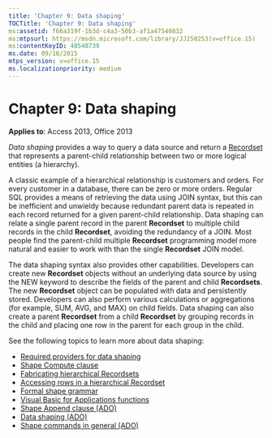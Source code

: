 ```yaml
---
title: 'Chapter 9: Data shaping'
TOCTitle: 'Chapter 9: Data shaping'
ms:assetid: f66a319f-1b3d-c4a3-50b3-af1a47540832
ms:mtpsurl: https://msdn.microsoft.com/library/JJ250253(v=office.15)
ms:contentKeyID: 48548739
ms.date: 09/18/2015
mtps_version: v=office.15
ms.localizationpriority: medium
---
```


# Chapter 9: Data shaping

**Applies to**: Access 2013, Office 2013

*Data shaping* provides a way to query a data source and return a [Recordset](recordset-object-ado.md) that represents a parent-child relationship between two or more logical entities (a hierarchy). 

A classic example of a hierarchical relationship is customers and orders. For every customer in a database, there can be zero or more orders. Regular SQL provides a means of retrieving the data using JOIN syntax, but this can be inefficient and unwieldy because redundant parent data is repeated in each record returned for a given parent-child relationship. Data shaping can relate a single parent record in the parent **Recordset** to multiple child records in the child **Recordset**, avoiding the redundancy of a JOIN. Most people find the parent-child multiple **Recordset** programming model more natural and easier to work with than the single **Recordset** JOIN model.

The data shaping syntax also provides other capabilities. Developers can create new **Recordset** objects without an underlying data source by using the NEW keyword to describe the fields of the parent and child **Recordsets**. The new **Recordset** object can be populated with data and persistently stored. Developers can also perform various calculations or aggregations (for example, SUM, AVG, and MAX) on child fields. Data shaping can also create a parent **Recordset** from a child **Recordset** by grouping records in the child and placing one row in the parent for each group in the child.

See the following topics to learn more about data shaping:

- [Required providers for data shaping](required-providers-for-data-shaping.md)
- [Shape Compute clause](shape-compute-clause.md)
- [Fabricating hierarchical Recordsets](fabricating-hierarchical-recordsets.md)
- [Accessing rows in a hierarchical Recordset](accessing-rows-in-a-hierarchical-recordset.md)
- [Formal shape grammar](formal-shape-grammar.md)
- [Visual Basic for Applications functions](visual-basic-for-applications-functions.md)
- [Shape Append clause (ADO)](shape-append-clause.md)
- [Data shaping (ADO)](data-shaping.md)
- [Shape commands in general (ADO)](shape-commands-in-general.md)

